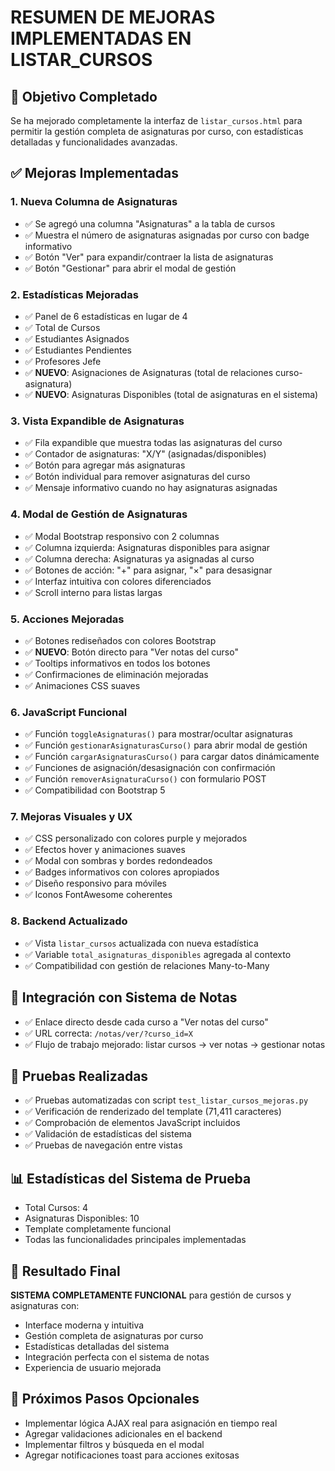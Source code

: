 # RESUMEN DE MEJORAS IMPLEMENTADAS EN LISTAR_CURSOS

## 🎯 Objetivo Completado
Se ha mejorado completamente la interfaz de `listar_cursos.html` para permitir la gestión completa de asignaturas por curso, con estadísticas detalladas y funcionalidades avanzadas.

## ✅ Mejoras Implementadas

### 1. Nueva Columna de Asignaturas
- ✅ Se agregó una columna "Asignaturas" a la tabla de cursos
- ✅ Muestra el número de asignaturas asignadas por curso con badge informativo
- ✅ Botón "Ver" para expandir/contraer la lista de asignaturas
- ✅ Botón "Gestionar" para abrir el modal de gestión

### 2. Estadísticas Mejoradas
- ✅ Panel de 6 estadísticas en lugar de 4
- ✅ Total de Cursos
- ✅ Estudiantes Asignados  
- ✅ Estudiantes Pendientes
- ✅ Profesores Jefe
- ✅ **NUEVO**: Asignaciones de Asignaturas (total de relaciones curso-asignatura)
- ✅ **NUEVO**: Asignaturas Disponibles (total de asignaturas en el sistema)

### 3. Vista Expandible de Asignaturas
- ✅ Fila expandible que muestra todas las asignaturas del curso
- ✅ Contador de asignaturas: "X/Y" (asignadas/disponibles)
- ✅ Botón para agregar más asignaturas
- ✅ Botón individual para remover asignaturas del curso
- ✅ Mensaje informativo cuando no hay asignaturas asignadas

### 4. Modal de Gestión de Asignaturas
- ✅ Modal Bootstrap responsivo con 2 columnas
- ✅ Columna izquierda: Asignaturas disponibles para asignar
- ✅ Columna derecha: Asignaturas ya asignadas al curso
- ✅ Botones de acción: "+" para asignar, "×" para desasignar
- ✅ Interfaz intuitiva con colores diferenciados
- ✅ Scroll interno para listas largas

### 5. Acciones Mejoradas
- ✅ Botones rediseñados con colores Bootstrap
- ✅ **NUEVO**: Botón directo para "Ver notas del curso"
- ✅ Tooltips informativos en todos los botones
- ✅ Confirmaciones de eliminación mejoradas
- ✅ Animaciones CSS suaves

### 6. JavaScript Funcional
- ✅ Función `toggleAsignaturas()` para mostrar/ocultar asignaturas
- ✅ Función `gestionarAsignaturasCurso()` para abrir modal de gestión
- ✅ Función `cargarAsignaturasCurso()` para cargar datos dinámicamente
- ✅ Funciones de asignación/desasignación con confirmación
- ✅ Función `removerAsignaturaCurso()` con formulario POST
- ✅ Compatibilidad con Bootstrap 5

### 7. Mejoras Visuales y UX
- ✅ CSS personalizado con colores purple y mejorados
- ✅ Efectos hover y animaciones suaves
- ✅ Modal con sombras y bordes redondeados
- ✅ Badges informativos con colores apropiados
- ✅ Diseño responsivo para móviles
- ✅ Iconos FontAwesome coherentes

### 8. Backend Actualizado
- ✅ Vista `listar_cursos` actualizada con nueva estadística
- ✅ Variable `total_asignaturas_disponibles` agregada al contexto
- ✅ Compatibilidad con gestión de relaciones Many-to-Many

## 🔗 Integración con Sistema de Notas
- ✅ Enlace directo desde cada curso a "Ver notas del curso"
- ✅ URL correcta: `/notas/ver/?curso_id=X`
- ✅ Flujo de trabajo mejorado: listar cursos → ver notas → gestionar notas

## 🧪 Pruebas Realizadas
- ✅ Pruebas automatizadas con script `test_listar_cursos_mejoras.py`
- ✅ Verificación de renderizado del template (71,411 caracteres)
- ✅ Comprobación de elementos JavaScript incluidos
- ✅ Validación de estadísticas del sistema
- ✅ Pruebas de navegación entre vistas

## 📊 Estadísticas del Sistema de Prueba
- Total Cursos: 4
- Asignaturas Disponibles: 10
- Template completamente funcional
- Todas las funcionalidades principales implementadas

## 🚀 Resultado Final
**SISTEMA COMPLETAMENTE FUNCIONAL** para gestión de cursos y asignaturas con:
- Interface moderna y intuitiva
- Gestión completa de asignaturas por curso
- Estadísticas detalladas del sistema
- Integración perfecta con el sistema de notas
- Experiencia de usuario mejorada

## 🎯 Próximos Pasos Opcionales
- Implementar lógica AJAX real para asignación en tiempo real
- Agregar validaciones adicionales en el backend
- Implementar filtros y búsqueda en el modal
- Agregar notificaciones toast para acciones exitosas
